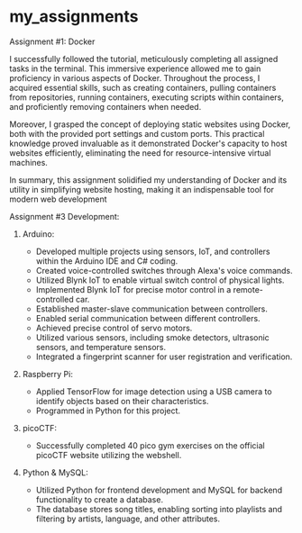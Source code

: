 # my_assignments


Assignment #1: Docker

I successfully followed the tutorial, meticulously completing all assigned tasks in the terminal. This immersive experience allowed me to gain proficiency in various aspects of Docker. Throughout the process, I acquired essential skills, such as creating containers, pulling containers from repositories, running containers, executing scripts within containers, and proficiently removing containers when needed.

Moreover, I grasped the concept of deploying static websites using Docker, both with the provided port settings and custom ports. This practical knowledge proved invaluable as it demonstrated Docker's capacity to host websites efficiently, eliminating the need for resource-intensive virtual machines.

In summary, this assignment solidified my understanding of Docker and its utility in simplifying website hosting, making it an indispensable tool for modern web development

Assignment #3 Development:

1. Arduino:
    - Developed multiple projects using sensors, IoT, and controllers within the Arduino IDE and C# coding.
    - Created voice-controlled switches through Alexa's voice commands.
    - Utilized Blynk IoT to enable virtual switch control of physical lights.
    - Implemented Blynk IoT for precise motor control in a remote-controlled car.
    - Established master-slave communication between controllers.
    - Enabled serial communication between different controllers.
    - Achieved precise control of servo motors.
    - Utilized various sensors, including smoke detectors, ultrasonic sensors, and temperature sensors.
    - Integrated a fingerprint scanner for user registration and verification.

2. Raspberry Pi:
    - Applied TensorFlow for image detection using a USB camera to identify objects based on their characteristics.
    - Programmed in Python for this project.

3. picoCTF:
    - Successfully completed 40 pico gym exercises on the official picoCTF website utilizing the webshell.

4. Python & MySQL:
    - Utilized Python for frontend development and MySQL for backend functionality to create a database.
    - The database stores song titles, enabling sorting into playlists and filtering by artists, language, and other attributes.

